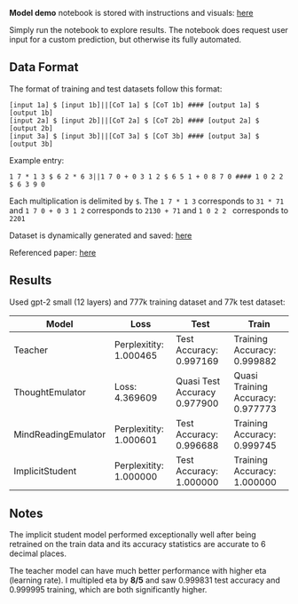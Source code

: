 **Model demo** notebook is stored with instructions and visuals: [here](https://github.com/EnronMusk/multi_implicit_cot/blob/main/demo/model_demo.ipynb)

Simply run the notebook to explore results. The notebook does request user input for a custom prediction, but otherwise its fully automated.

## **Data Format**
The format of training and test datasets follow this format:
``` 
[input 1a] $ [input 1b]||[CoT 1a] $ [CoT 1b] #### [output 1a] $ [output 1b]
[input 2a] $ [input 2b]||[CoT 2a] $ [CoT 2b] #### [output 2a] $ [output 2b]
[input 3a] $ [input 3b]||[CoT 3a] $ [CoT 3b] #### [output 3a] $ [output 3b]
```
Example entry:
``` 
1 7 * 1 3 $ 6 2 * 6 3||1 7 0 + 0 3 1 2 $ 6 5 1 + 0 8 7 0 #### 1 0 2 2 $ 6 3 9 0
```
Each multiplication is delimited by `$`. The `1 7 * 1 3` corresponds to `31 * 71` and `1 7 0 + 0 3 1 2` corresponds to `2130 + 71` and `1 0 2 2 ` corresponds to `2201`

Dataset is dynamically generated and saved: [here](https://github.com/EnronMusk/multi_implicit_cot/tree/main/data)

Referenced paper: [here](https://arxiv.org/pdf/2311.01460.pdf)

## **Results** 

Used gpt-2 small (12 layers) and 777k training dataset and 77k test dataset:

|**Model** |**Loss** | **Test** | **Train**|
|----------|----------|----------|----------|
|Teacher|Perplexitity: 1.000465| Test Accuracy: 0.997169| Training Accuracy: 0.999882|
|ThoughtEmulator|Loss: 4.369609| Quasi Test Accuracy 0.977900| Quasi Training Accuracy: 0.977773|
|MindReadingEmulator|Perplexitity: 1.000601| Test Accuracy: 0.996688| Training Accuracy: 0.999745|
|ImplicitStudent|Perplexitity: 1.000000| Test Accuracy: 1.000000| Training Accuracy: 1.000000|

## **Notes** 

The implicit student model performed exceptionally well after being retrained on the train data and its accuracy statistics are accurate to 6 decimal places.

The teacher model can have much better performance with higher eta (learning rate). I multipled eta by **8/5** and saw 0.999831 test accuracy and 0.999995 training, which are both significantly higher.

